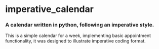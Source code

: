 # imperative_calendar
### A calendar written in python, following an imperative style.
This is a simple calendar for a week, implementing basic appointment functionality, it was designed to illustrate imperative coding format.
